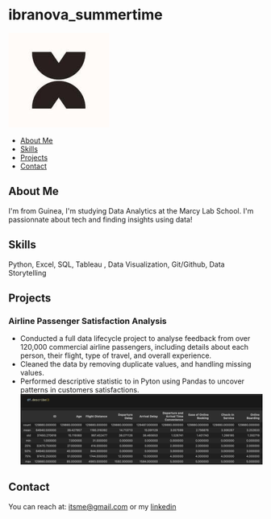 # ibranova_summertime

![MyImage](assets/marcy.jpeg)

* [About Me](#About-Me)
* [Skills](#Skills)
* [Projects](#Projects) 
* [Contact](#Contact)

## About Me

I'm from Guinea, I'm studying Data Analytics at the Marcy Lab School. I'm passionnate about tech and finding insights using data!

## Skills

Python, Excel, SQL, Tableau , Data Visualization, Git/Github, Data Storytelling

## Projects 

### Airline Passenger Satisfaction Analysis
- Conducted a full data lifecycle project to analyse feedback from over 120,000 commercial airline passengers, including details about each person, their flight, type of travel, and overall experience.
- Cleaned the data by removing duplicate values, and handling missing values.
- Performed descriptive statistic to in Pyton using Pandas to uncover patterns in customers satisfactions. 
![Python_descriptive_statistics](assets/python_analysis.png)

## Contact

You can reach at: itsme@gmail.com or my [linkedin](https://www.linkedin.com/in/ibrahima-diallo-58092b270/) 
